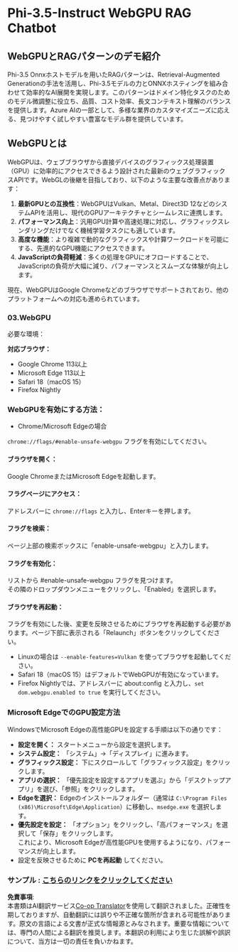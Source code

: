 <!--
CO_OP_TRANSLATOR_METADATA:
{
  "original_hash": "b62864faf628eb07f5231d4885555198",
  "translation_date": "2025-05-08T05:43:12+00:00",
  "source_file": "md/02.Application/01.TextAndChat/Phi3/WebGPUWithPhi35Readme.md",
  "language_code": "ja"
}
-->
# Phi-3.5-Instruct WebGPU RAG Chatbot

## WebGPUとRAGパターンのデモ紹介

Phi-3.5 Onnxホストモデルを用いたRAGパターンは、Retrieval-Augmented Generationの手法を活用し、Phi-3.5モデルの力とONNXホスティングを組み合わせて効率的なAI展開を実現します。このパターンはドメイン特化タスクのためのモデル微調整に役立ち、品質、コスト効率、長文コンテキスト理解のバランスを提供します。Azure AIの一部として、多様な業界のカスタマイズニーズに応える、見つけやすく試しやすい豊富なモデル群を提供しています。

## WebGPUとは  
WebGPUは、ウェブブラウザから直接デバイスのグラフィックス処理装置（GPU）に効率的にアクセスできるよう設計された最新のウェブグラフィックスAPIです。WebGLの後継を目指しており、以下のような主要な改善点があります：

1. **最新GPUとの互換性**：WebGPUはVulkan、Metal、Direct3D 12などのシステムAPIを活用し、現代のGPUアーキテクチャとシームレスに連携します。
2. **パフォーマンス向上**：汎用GPU計算や高速処理に対応し、グラフィックスレンダリングだけでなく機械学習タスクにも適しています。
3. **高度な機能**：より複雑で動的なグラフィックスや計算ワークロードを可能にする、先進的なGPU機能にアクセスできます。
4. **JavaScriptの負荷軽減**：多くの処理をGPUにオフロードすることで、JavaScriptの負荷が大幅に減り、パフォーマンスとスムーズな体験が向上します。

現在、WebGPUはGoogle Chromeなどのブラウザでサポートされており、他のプラットフォームへの対応も進められています。

### 03.WebGPU  
必要な環境：

**対応ブラウザ：**  
- Google Chrome 113以上  
- Microsoft Edge 113以上  
- Safari 18（macOS 15）  
- Firefox Nightly  

### WebGPUを有効にする方法：

- Chrome/Microsoft Edgeの場合  

`chrome://flags/#enable-unsafe-webgpu` フラグを有効にしてください。

#### ブラウザを開く：  
Google ChromeまたはMicrosoft Edgeを起動します。

#### フラグページにアクセス：  
アドレスバーに `chrome://flags` と入力し、Enterキーを押します。

#### フラグを検索：  
ページ上部の検索ボックスに「enable-unsafe-webgpu」と入力します。

#### フラグを有効化：  
リストから #enable-unsafe-webgpu フラグを見つけます。  
その隣のドロップダウンメニューをクリックし、「Enabled」を選択します。

#### ブラウザを再起動：  
フラグを有効にした後、変更を反映させるためにブラウザを再起動する必要があります。ページ下部に表示される「Relaunch」ボタンをクリックしてください。

- Linuxの場合は `--enable-features=Vulkan` を使ってブラウザを起動してください。  
- Safari 18（macOS 15）はデフォルトでWebGPUが有効になっています。  
- Firefox Nightlyでは、アドレスバーに about:config と入力し、`set dom.webgpu.enabled to true` を実行してください。

### Microsoft EdgeでのGPU設定方法  

WindowsでMicrosoft Edgeの高性能GPUを設定する手順は以下の通りです：

- **設定を開く：** スタートメニューから設定を選択します。  
- **システム設定：** 「システム」→「ディスプレイ」に進みます。  
- **グラフィックス設定：** 下にスクロールして「グラフィックス設定」をクリックします。  
- **アプリの選択：** 「優先設定を設定するアプリを選ぶ」から「デスクトップアプリ」を選び、「参照」をクリックします。  
- **Edgeを選択：** Edgeのインストールフォルダー（通常は `C:\Program Files (x86)\Microsoft\Edge\Application`）に移動し、`msedge.exe` を選択します。  
- **優先設定を設定：** 「オプション」をクリックし、「高パフォーマンス」を選択して「保存」をクリックします。  
これにより、Microsoft Edgeが高性能GPUを使用するようになり、パフォーマンスが向上します。  
- 設定を反映させるために **PCを再起動** してください。

### サンプル : [こちらのリンクをクリックしてください](https://github.com/microsoft/aitour-exploring-cutting-edge-models/tree/main/src/02.ONNXRuntime/01.WebGPUChatRAG)

**免責事項**:  
本書類はAI翻訳サービス[Co-op Translator](https://github.com/Azure/co-op-translator)を使用して翻訳されました。正確性を期しておりますが、自動翻訳には誤りや不正確な箇所が含まれる可能性があります。原文の言語による文書が正式な情報源とみなされます。重要な情報については、専門の人間による翻訳を推奨します。本翻訳の利用により生じた誤解や誤訳について、当方は一切の責任を負いかねます。